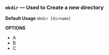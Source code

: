 ### `mkdir` — Used to Create a new directory

**Default Usage**
	`mkdir [dirname]` 

**OPTIONS**
- A
- B
- C
